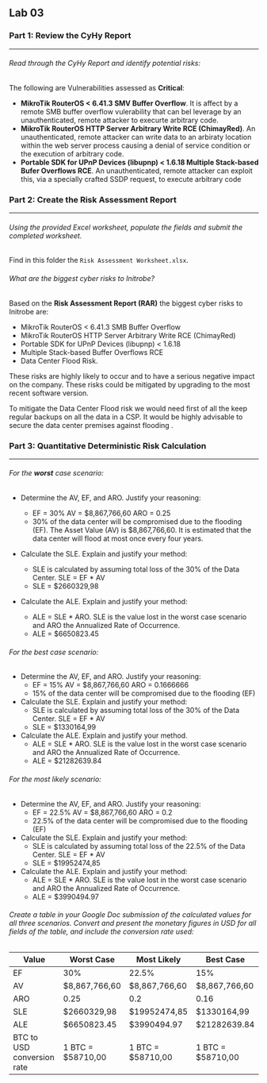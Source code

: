 ## Lab 03

### Part 1: Review the CyHy Report

------

###### Read through the CyHy Report and identify potential risks:

The following are Vulnerabilities assessed as **Critical**:

+ **MikroTik RouterOS < 6.41.3 SMV Buffer Overflow**. It is affect by a remote SMB buffer overflow vulerability that can bel leverage by an unauthenticated, remote attacker to execurte arbitrary code.
+ **MikroTik RouterOS HTTP Server Arbitrary Write RCE (ChimayRed)**. An unauthenticated, remote attacker can write data to an arbiraty location within the web server process causing a denial of service condition or the execution of arbitrary code.
+ **Portable SDK for UPnP Devices (libupnp) < 1.6.18 Multiple Stack-based Bufer Overflows RCE**. An unauthenticated, remote attacker can exploit this, via a specially crafted SSDP request, to execute arbitrary code

### Part 2: Create the Risk Assessment Report

------

###### Using the provided Excel worksheet, populate the fields and submit the completed worksheet.

Find in this folder the `Risk Assessment Worksheet.xlsx`.

###### What are the biggest cyber risks to Initrobe?

Based on the **Risk Assessment Report (RAR)** the biggest cyber risks to Initrobe are:

+ MikroTik RouterOS < 6.41.3 SMB Buffer Overflow
+ MikroTik RouterOS HTTP Server Arbitrary Write RCE (ChimayRed)
+ Portable SDK for UPnP Devices (libupnp) < 1.6.18
+ Multiple Stack-based Buffer Overflows RCE
+  Data Center Flood Risk.

These risks are highly likely to occur and to have a serious negative impact on the company. These risks could be mitigated by upgrading to the most recent software version.

To mitigate the Data Center Flood risk we would need first of all the keep regular backups on all the data in a CSP. It would be highly advisable to secure the data center premises against flooding .

### Part 3: Quantitative Deterministic Risk Calculation

------

###### For the **worst** case scenario:

+ Determine the AV, EF, and ARO. Justify your reasoning:
  + EF = 30% AV = $8,867,766,60 ARO = 0.25
  + 30% of the data center will be compromised due to the flooding (EF). The Asset Value (AV) is  $8,867,766,60. It is estimated that the data center will flood at most once every four years.

+ Calculate the SLE. Explain and justify your method:
  + SLE is calculated by assuming total loss of the 30% of the Data Center. SLE = EF * AV
  + SLE = $2660329,98
+ Calculate the ALE. Explain and justify your method:
  + ALE = SLE * ARO. SLE is the value lost in the worst case scenario and ARO the Annualized Rate of Occurrence. 
  + ALE = $6650823.45

###### For the best case scenario:

+ Determine the AV, EF, and ARO. Justify your reasoning:
  + EF = 15% AV = $8,867,766,60 ARO = 0.1666666
  + 15% of the data center will be compromised due to the flooding (EF)
+ Calculate the SLE. Explain and justify your method:
  + SLE is calculated by assuming total loss of the 30% of the Data Center. SLE = EF * AV
  + SLE = $1330164,99
+ Calculate the ALE. Explain and justify your method.
  + ALE = SLE * ARO. SLE is the value lost in the worst case scenario and ARO the Annualized Rate of Occurrence. 
  + ALE = $21282639.84

###### For the most likely scenario:

+ Determine the AV, EF, and ARO. Justify your reasoning:
  + EF = 22.5% AV = $8,867,766,60 ARO = 0.2
  + 22.5% of the data center will be compromised due to the flooding (EF)
+ Calculate the SLE. Explain and justify your method:
  + SLE is calculated by assuming total loss of the 22.5% of the Data Center. SLE = EF * AV
  + SLE = $19952474,85
+ Calculate the ALE. Explain and justify your method:
  + ALE = SLE * ARO. SLE is the value lost in the worst case scenario and ARO the Annualized Rate of Occurrence. 
  + ALE = $3990494.97

###### Create a table in your Google Doc submission of the calculated values for all three scenarios. Convert and present the monetary figures in USD for all fields of the table, and include the conversion rate used:

| Value                      | Worst Case        | Most Likely       | Best Case         |
| -------------------------- | ----------------- | ----------------- | ----------------- |
| EF                         | 30%               | 22.5%             | 15%               |
| AV                         | $8,867,766,60     | $8,867,766,60     | $8,867,766,60     |
| ARO                        | 0.25              | 0.2               | 0.16              |
| SLE                        | $2660329,98       | $19952474,85      | $1330164,99       |
| ALE                        | $6650823.45       | $3990494.97       | $21282639.84      |
| BTC to USD conversion rate | 1 BTC = $58710,00 | 1 BTC = $58710,00 | 1 BTC = $58710,00 |